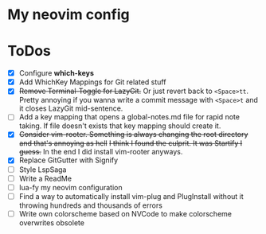 # My neovim config

# ToDos
* [x] Configure __which-keys__
* [x] Add WhichKey Mappings for Git related stuff
* [x] ~~Remove Terminal-Toggle for LazyGit.~~ Or just revert back to `<Space>tt`. Pretty annoying if you wanna write a commit message with `<Space>t` and it closes LazyGit mid-sentence.
* [ ] Add a key mapping that opens a global-notes.md file for rapid note taking. If file doesn't exists that key mapping should create it.
* [x] ~~Consider vim-rooter. Something is always changing the root directory and that's annoying as hell~~  ~~I think I found the culprit. It was Startify I guess.~~  In the end I did install vim-rooter anyways.
* [x] Replace GitGutter with Signify
* [ ] Style LspSaga
* [ ] Write a ReadMe
* [ ] lua-fy my neovim configuration
* [ ] Find a way to automatically install vim-plug and PlugInstall without it throwing hundreds and thousands of errors
* [ ] Write own colorscheme based on NVCode to make colorscheme overwrites obsolete
